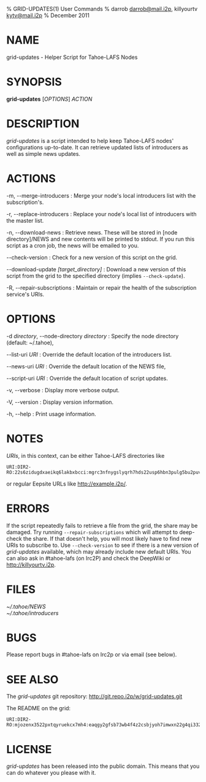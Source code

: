 % GRID-UPDATES(1) User Commands
% darrob <darrob@mail.i2p>, killyourtv <kytv@mail.i2p>
% December 2011

NAME
====

grid-updates - Helper Script for Tahoe-LAFS Nodes

SYNOPSIS
========

**grid-updates** [*OPTIONS*] *ACTION*

DESCRIPTION
===========

*grid-updates* is a script intended to help keep Tahoe-LAFS nodes'
configurations up-to-date.  It can retrieve updated lists of introducers as
well as simple news updates.

ACTIONS
=======

-m, \--merge-introducers
:   Merge your node's local introducers list with the subscription's.

-r, \--replace-introducers
:   Replace your node's local list of introducers with the master list.

-n, \--download-news
:   Retrieve news. These will be stored in [node directory]/NEWS and new
	contents will be printed to stdout. If you run this script as a cron job,
	the news will be emailed to you.

\--check-version
:   Check for a new version of this script on the grid.

\--download-update *[target_directory]*
:   Download a new version of this script from the grid to the specified
    directory (implies `--check-update`).

-R, \--repair-subscriptions
:   Maintain or repair the health of the subscription service's URIs.

OPTIONS
=======

-d *directory*, \--node-directory *directory*
:   Specify the node directory (default: ~/.tahoe),

\--list-uri *URI*
:   Override the default location of the introducers list.

\--news-uri *URI*
:   Override the default location of the NEWS file,

\--script-uri *URI*
:   Override the default location of script updates.

-v, \--verbose
:   Display more verbose output.

-V, \--version
:   Display version information.

-h, \--help
:   Print usage information.

NOTES
=====

*URIs*, in this context, can be either Tahoe-LAFS directories like

    URI:DIR2-RO:22s6zidugdxaeikq6lakbxbcci:mgrc3nfnygslyqrh7hds22usp6hbn3pulg5bu2puv6y3wpoaaqqq

or regular Eepsite URLs like http://example.i2p/.

ERRORS
======

If the script repeatedly fails to retrieve a file from the grid, the share may
be damaged. Try running `--repair-subscriptions` which will attempt to
deep-check the share. If that doesn't help, you will most likely have to find
new URIs to subscribe to. Use `--check-version` to see if there is a new
version of *grid-updates* available, which may already include new default
URIs.  You can also ask in #tahoe-lafs (on Irc2P) and check the DeepWiki or
http://killyourtv.i2p.

FILES
=====

*~/.tahoe/NEWS*  
*~/.tahoe/introducers*

BUGS
====

Please report bugs in #tahoe-lafs on Irc2p or via email (see below).

SEE ALSO
========

The *grid-updates* git repository: http://git.repo.i2p/w/grid-updates.git

The README on the grid:

    URI:DIR2-RO:mjozenx3522pxtqyruekcx7mh4:eaqgy2gfsb73wb4f4z2csbjyoh7imwxn22g4qi332dgcvfyzg73a/README.html

LICENSE
=======

*grid-updates* has been released into the public domain. This means that you can
do whatever you please with it.

